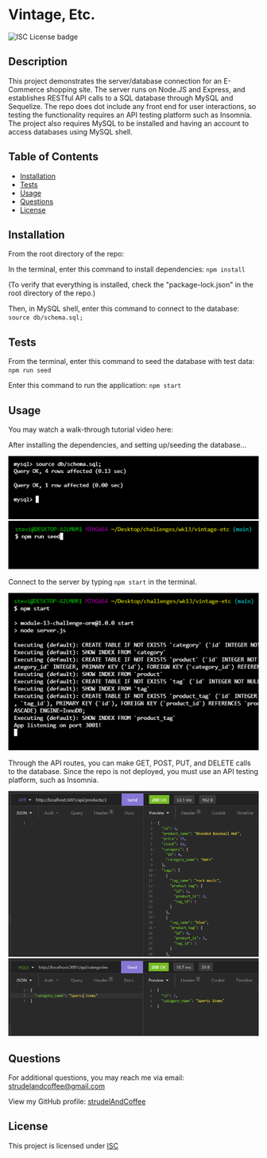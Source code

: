 # Vintage, Etc.

![ISC License badge](https://img.shields.io/badge/License-ISC-green)

## Description

This project demonstrates the server/database connection for an E-Commerce shopping site. The server runs on Node.JS and Express, and establishes RESTful API calls to a SQL database through MySQL and Sequelize. The repo does dot include any front end for user interactions, so testing the functionality requires an API testing platform such as Insomnia. The project also requires MySQL to be installed and having an account to access databases using MySQL shell.

## Table of Contents

* [Installation](#installation)
* [Tests](#tests)
* [Usage](#usage)
* [Questions](#questions)
* [License](#license)

## Installation

From the root directory of the repo:

In the terminal, enter this command to install dependencies: `npm install`

(To verify that everything is installed, check the "package-lock.json" in the root directory of the repo.)

Then, in MySQL shell, enter this command to connect to the database: `source db/schema.sql;`

## Tests

From the terminal, enter this command to seed the database with test data: `npm run seed`

Enter this command to run the application: `npm start`

## Usage

You may watch a walk-through tutorial video here:

After installing the dependencies, and setting up/seeding the database...

![Running MySQL commands in the command terminal](https://github.com/strudelAndCoffee/vintage-etc/blob/main/assets/images/demo-screencap-1.png)
![Running the seed database command in Git Bash](https://github.com/strudelAndCoffee/vintage-etc/blob/main/assets/images/demo-screencap-2.png)

Connect to the server by typing `npm start` in the terminal.

![Connecting to the server in Git Bash](https://github.com/strudelAndCoffee/vintage-etc/blob/main/assets/images/demo-screencap-3.png)

Through the API routes, you can make GET, POST, PUT, and DELETE calls to the database. Since the repo is not deployed, you must use an API testing platform, such as Insomnia.

![Making a GET call to the API in Insomnia](https://github.com/strudelAndCoffee/vintage-etc/blob/main/assets/images/demo-screencap-4.png)
![Making a POST cal to the API in Insomnia](https://github.com/strudelAndCoffee/vintage-etc/blob/main/assets/images/demo-screencap-5.png)

## Questions

For additional questions, you may reach me via email: strudelandcoffee@gmail.com 

View my GitHub profile: [strudelAndCoffee](https://github.com/strudelAndCoffee)

## License

This project is licensed under [ISC](https://choosealicense.com/licenses/isc)
